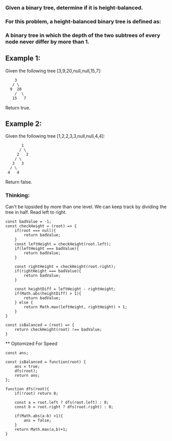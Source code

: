 ### Given a binary tree, determine if it is height-balanced.

### For this problem, a height-balanced binary tree is defined as:

### A binary tree in which the depth of the two subtrees of every node never differ by more than 1.

## Example 1:

Given the following tree [3,9,20,null,null,15,7]:
```
    3
   / \
  9  20
    /  \
   15   7
   ```
Return true.

## Example 2:

Given the following tree [1,2,2,3,3,null,null,4,4]:
```
       1
      / \
     2   2
    / \
   3   3
  / \
 4   4
 ```
Return false.

### Thinking:

Can't be lopsided by more than one level. We can keep track by dividing the tree in half.
Read left to right.

```
const badValue = -1;
const checkHeight = (root) => {
    if(root === null){
        return badValue;
    }
    const leftHeight = checkHeight(root.left);
    if(leftHeight === badValue){
        return badValue;
    }
    
    const rightHeight = checkHeight(root.right);
    if(rightHeight === badValue){
        return badValue;
    }
    
    const heightDiff = leftHeight - rightHeight;
    if(Math.abs(heightDiff) > 1){
        return badValue;
    } else {
        return Math.max(leftHeight, rightHeight) + 1;
    }
}

const isBalanced = (root) => {
    return checkHeight(root) !== badValue;
}
```
** Optomized For Speed

```
const ans;

const isBalanced = function(root) {
    ans = true;
    dfs(root);
    return ans;
};

function dfs(root){
    if(!root) return 0;
    
    const a = root.left ? dfs(root.left) : 0;
    const b = root.right ? dfs(root.right) : 0;
 
    if(Math.abs(a-b) >1){
        ans = false;
    }
    return Math.max(a,b)+1;
}
```
